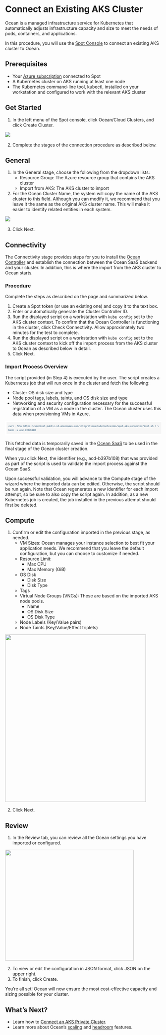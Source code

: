 # Connect an Existing AKS Cluster

Ocean is a managed infrastructure service for Kubernetes that automatically adjusts infrastructure capacity and size to meet the needs of pods, containers, and applications.

In this procedure, you will use the [Spot Console](http://console.spotinst.com/) to connect an existing AKS cluster to Ocean.

## Prerequisites

- Your [Azure subscription](connect-your-cloud-provider/azure-account) connected to Spot
- A Kubernetes cluster on AKS running at least one node
- The Kubernetes command-line tool, kubectl, installed on your workstation and configured to work with the relevant AKS cluster

## Get Started

1. In the left menu of the Spot console, click Ocean/Cloud Clusters, and click Create Cluster.

<img src="/ocean/_media/create-cluster.png" />

2. Complete the stages of the connection procedure as described below.

## General

1. In the General stage, choose the following from the dropdown lists:
   - Resource Group: The Azure resource group that contains the AKS cluster
   - Import from AKS: The AKS cluster to import
2. For the Ocean Cluster Name, the system will copy the name of the AKS cluster to this field. Although you can modify it, we recommend that you leave it the same as the original AKS cluster name. This will make it easier to identify related entities in each system.

<img src="/ocean/_media/gettingstarted-join-existing-aks-01.png" />

3. Click Next.

## Connectivity

The Connectivity stage provides steps for you to install the [Ocean Controller](ocean/tutorials/spot-kubernetes-controller/) and establish the connection between the Ocean SaaS backend and your cluster. In addition, this is where the import from the AKS cluster to Ocean starts.

### Procedure

Complete the steps as described on the page and summarized below.

1. Create a Spot token (or use an existing one) and copy it to the text box.
2. Enter or automatically generate the Cluster Controller ID.
3. Run the displayed script on a workstation with `kube config` set to the AKS cluster context. To confirm that the Ocean Controller is functioning in the cluster, click Check Connectivity. Allow approximately two minutes for the test to complete.
4. Run the displayed script on a workstation with `kube config` set to the AKS cluster context to kick off the import process from the AKS cluster to Ocean as described below in detail.
5. Click Next.

### Import Process Overview

The script provided (in Step 4) is executed by the user. The script creates a Kubernetes job that will run once in the cluster and fetch the following:

- Cluster OS disk size and type
- Node pool tags, labels, taints, and OS disk size and type
- Networking and security configuration necessary for the successful registration of a VM as a node in the cluster. The Ocean cluster uses this data when provisioning VMs in Azure.

<img src="/ocean/_media/gettingstarted-join-existing-aks-02a.png" />

This fetched data is temporarily saved in the [Ocean SaaS](ocean/overview-kubernetes?id=ocean-saas) to be used in the final stage of the Ocean cluster creation.

When you click Next, the identifier (e.g., acd-b397b108) that was provided as part of the script is used to validate the import process against the Ocean SaaS.

Upon successful validation, you will advance to the Compute stage of the wizard where the imported data can be edited. Otherwise, the script should be run again. Note that Ocean regenerates a new identifier for each import attempt, so be sure to also copy the script again. In addition, as a new Kubernetes job is created, the job installed in the previous attempt should first be deleted.

## Compute

1. Confirm or edit the configuration imported in the previous stage, as needed.
   - VM Sizes: Ocean manages your instance selection to best fit your application needs. We recommend that you leave the default configuration, but you can choose to customize if needed.
   - Resource Limit:
     - Max CPU
     - Max Memory (GiB)
   - OS Disk
     - Disk Size
     - Disk Type
   - Tags
   - Virtual Node Groups (VNGs): These are based on the imported AKS node pools.
     - Name
     - OS Disk Size
     - OS Disk Type
   - Node Labels (Key/Value pairs)
   - Node Taints (Key/Value/Effect triplets)

<img src="/ocean/_media/gettingstarted-join-existing-aks-02.png" width="454" height="538" />

2. Click Next.

## Review

1. In the Review tab, you can review all the Ocean settings you have imported or configured.

<img src="/ocean/_media/gettingstarted-join-existing-aks-03.png" width="415" height="356" />

2. To view or edit the configuration in JSON format, click JSON on the upper right.
3. To finish, click Create.

You’re all set! Ocean will now ensure the most cost-effective capacity and sizing possible for your cluster.

## What’s Next?
- Learn how to [Connect an AKS Private Cluster](ocean/tutorials/connect-an-aks-private-cluster).
- Learn more about Ocean’s [scaling](ocean/features/scaling-kubernetes) and [headroom](ocean/features/headroom) features.
